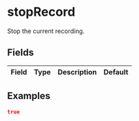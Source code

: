 
# stopRecord

Stop the current recording.

## Fields

Field | Type | Description | Default
:-- | :-- | :-- | :--

## Examples

```json
true
```
